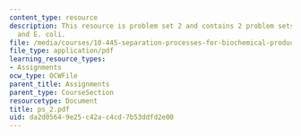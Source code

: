 ```yaml
---
content_type: resource
description: This resource is problem set 2 and contains 2 problem sets on centrifugation
  and E. coli.
file: /media/courses/10-445-separation-processes-for-biochemical-products-summer-2005/da2d05649e25c42ac4cd7b53ddfd2e00_ps_2.pdf
file_type: application/pdf
learning_resource_types:
- Assignments
ocw_type: OCWFile
parent_title: Assignments
parent_type: CourseSection
resourcetype: Document
title: ps_2.pdf
uid: da2d0564-9e25-c42a-c4cd-7b53ddfd2e00
---
```

